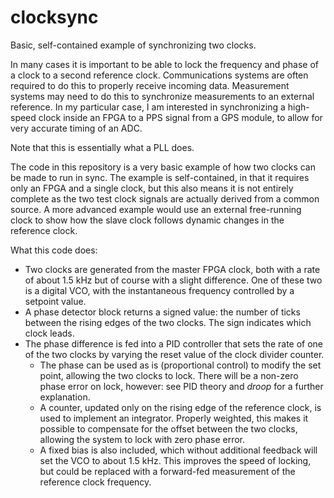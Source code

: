 clocksync
=========

Basic, self-contained example of synchronizing two clocks.

In many cases it is important to be able to lock the frequency and phase of a clock to a
second reference clock. Communications systems are often required to do this to properly
receive incoming data. Measurement systems may need to do this to synchronize measurements
to an external reference. In my particular case, I am interested in synchronizing a
high-speed clock inside an FPGA to a PPS signal from a GPS module, to allow for very
accurate timing of an ADC.

Note that this is essentially what a PLL does.

The code in this repository is a very basic example of how two clocks can be made to run
in sync. The example is self-contained, in that it requires only an FPGA and a single
clock, but this also means it is not entirely complete as the two test clock signals are
actually derived from a common source. A more advanced example would use an external
free-running clock to show how the slave clock follows dynamic changes in the reference
clock.

What this code does:
* Two clocks are generated from the master FPGA clock, both with a rate of about 1.5 kHz
  but of course with a slight difference. One of these two is a digital VCO, with the
  instantaneous frequency controlled by a setpoint value.
* A phase detector block returns a signed value: the number of ticks between the rising
  edges of the two clocks. The sign indicates which clock leads.
* The phase difference is fed into a PID controller that sets the rate of one of the two
  clocks by varying the reset value of the clock divider counter.
  * The phase can be used as is (proportional control) to modify the set point, allowing
    the two clocks to lock. There will be a non-zero phase error on lock, however: see PID
    theory and *droop* for a further explanation.
  * A counter, updated only on the rising edge of the reference clock, is used to
    implement an integrator. Properly weighted, this makes it possible to compensate
    for the offset between the two clocks, allowing the system to lock with zero phase
    error.
  * A fixed bias is also included, which without additional feedback will set the
    VCO to about 1.5 kHz. This improves the speed of locking, but could be replaced with
    a forward-fed measurement of the reference clock frequency.
